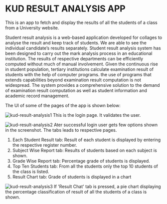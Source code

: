 # KUD RESULT ANALYSIS APP

This is an app to fetch and display the results of all the students of a class from a University website.

Student result analysis is a web-based application developed for collages to analyse the result and keep track of students. We are able to see the individual candidate’s results separately. Student result analysis system has been designed to carry out the   mark analysis process in an educational institution. The results of respective departments can be efficiently computed without much of manual involvement. Given the continuous rise in student population, tertiary institutions calculate examination result of students with the help of computer programs. the use of programs that extends capabilities beyond examination result computation is not widespread. The system provides a comprehensive solution to the demand of examination result computation as well as student information and academic record management. 

The UI of some of the pages of the app is shown below:

![kud-result-analysis1](https://user-images.githubusercontent.com/58632626/151349351-2ea19120-4ad8-4069-a765-d39574cf3c55.png)
This is the login page. It validates the user.

![kud-result-analysis2](https://user-images.githubusercontent.com/58632626/151349366-510a3832-33e0-4473-ba9b-968b09405379.png)
Ater successful login user gets few options shown in the screenshot. The tabs leads to respective pages.

1) Each Student Result tab: Result of each student is displayed by entering the respective register number.
2) Subject Wise Report tab: Results of students based on each subject is shown.
3) Grade Wise Report tab: Percentage grade of students is displayed.
4) Top Ten Students tab: From all the students only the top 10 students of the class is listed.
5) Result Chart tab: Grade of students is displayed in a chart 

![kud-result-analysis3](https://user-images.githubusercontent.com/58632626/151349384-10d67f0e-2b41-4f05-b7ee-beed87679d17.png)
If 'Result Chat' tab is pressed, a pie chart displaying the percentage classification of result of all the students of a class is shown.
